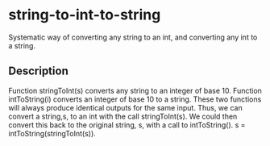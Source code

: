 # string-to-int-to-string
Systematic way of converting any string to an int, and converting any int to a string. 

## Description
Function stringToInt(s) converts any string to an integer of base 10. Function intToString(i) converts an integer of base 10 to a string. These two functions will always produce identical outputs for the same input.
Thus, we can convert a string,s, to an int with the call stringToInt(s).  We could then convert this back to the original string, s, with a call to intToString().  s = intToString(stringToInt(s)).
